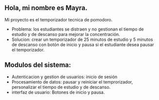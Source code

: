 Hola, mi nombre es Mayra.
-
Mi proyecto es el temporizador tecnica de pomodoro.
- Problema: los estudiantes se distraen y no gestionan el tiempo de estudio y de descanso para mejorar la concentración.
- Solucion: crear un temporizador de 25 minutos de estudio y 5 minutos de descanso con botón de inicio y pausa si el estudiante desea pausar el temporizador.

Modulos del sistema:
- 
- Autenticacion y gestion de usuarios: inicio de sesión 
- Procesamiento de datos: pausar y reiniciar el temprorizador, personalizar el tiempo de estudio y de descanso.
- interfaz de usuario: Botones de inicio y pausa.


